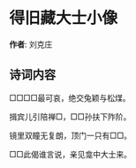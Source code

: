 # 得旧藏大士小像

**作者**: 刘克庄

## 诗词内容

□□□□最可哀，绝交兔颖与松煤。

揖宾儿引陪禅□，□□孙扶下阼阶。

镜里双瞳无复朗，顶门一只有□□。

□□此偈谁言说，亲见龛中大士来。


